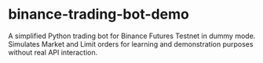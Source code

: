 # binance-trading-bot-demo
A simplified Python trading bot for Binance Futures Testnet in dummy mode. Simulates Market and Limit orders for learning and demonstration purposes without real API interaction.
